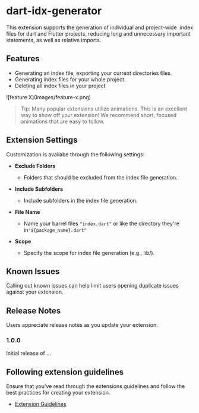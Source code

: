 # dart-idx-generator

This extension supports the generation of individual and project-wide .index files for dart and Flutter projects,
reducing long and unnecessary important statements, as well as relative imports.

## Features

- Generating an index file, exporting your current directories files.
- Generating index files for your whole project.
- Deleting all index files in your project

\!\[feature X\]\(images/feature-x.png\)

> Tip: Many popular extensions utilize animations. This is an excellent way to show off your extension! We recommend short, focused animations that are easy to follow.

## Extension Settings

Customization is availabe through the following settings:


- **Exclude Folders**
  - Folders that should be excluded from the index file generation.
- **Include Subfolders**
  - Include subfolders in the index file generation.
- **File Name**
    - Name your barrel files `"index.dart"` or like the directory they're in`"${package_name}.dart"`



- **Scope**
  - Specify the scope for index file generation (e.g., lib/).


## Known Issues

Calling out known issues can help limit users opening duplicate issues against your extension.

## Release Notes

Users appreciate release notes as you update your extension.

### 1.0.0

Initial release of ...


## Following extension guidelines

Ensure that you've read through the extensions guidelines and follow the best practices for creating your extension.

* [Extension Guidelines](https://code.visualstudio.com/api/references/extension-guidelines)

